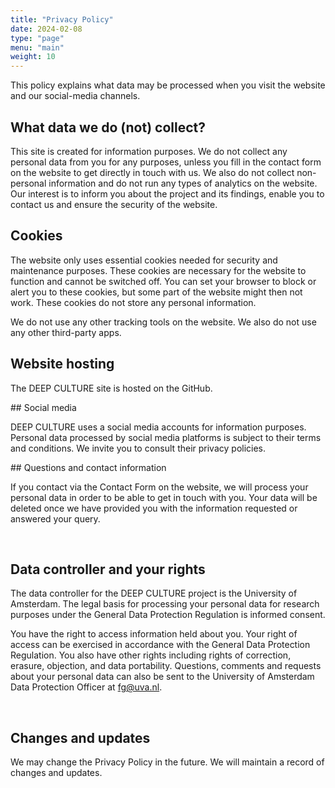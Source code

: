 ```yaml
---
title: "Privacy Policy"
date: 2024-02-08
type: "page"
menu: "main"
weight: 10
---
```


This policy explains what data may be processed when you visit the website and our social-media channels.

## What data we do (not) collect? 

​This site is created for information purposes. We do not collect any personal data from you for any purposes, unless you fill in the contact form on the website to get directly in touch with us. We also do not collect non-personal information and do not run any types of analytics on the website. Our interest is to inform you about the project and its findings, enable you to contact us and ensure the security of the website. 

## Cookies

The website only uses essential cookies needed for security and maintenance purposes. These cookies are necessary for the website to function and cannot be switched off. You can set your browser to block or alert you to these cookies, but some part of the website might then not work. These cookies do not store any personal information. 

We do not use any other tracking tools on the website. We also do not use any other third-party apps. 
​
## Website hosting

The DEEP CULTURE site is hosted on the GitHub.

​## Social media
 
DEEP CULTURE uses a social media accounts for information purposes. Personal data processed by social media platforms is subject to their terms and conditions. We invite you to consult their privacy policies.  

​## Questions and contact information
 
If you contact via the Contact Form on the website, we will process your personal data in order to be able to get in touch with you. Your data will be deleted once we have provided you with the information requested or answered your query. 


​
## Data controller and your rights
 
The data controller for the DEEP CULTURE project is the University of Amsterdam. The legal basis for processing your personal data for research purposes under the General Data Protection Regulation is informed consent.  

You have the right to access information held about you. Your right of access can be exercised in accordance with the General Data Protection Regulation. You also have other rights including rights of correction, erasure, objection, and data portability. Questions, comments and requests about your personal data can also be sent to the University of Amsterdam Data Protection Officer at fg@uva.nl.  

​
## Changes and updates
 
We may change the Privacy Policy in the future. We will maintain a record of changes and updates.  

 
